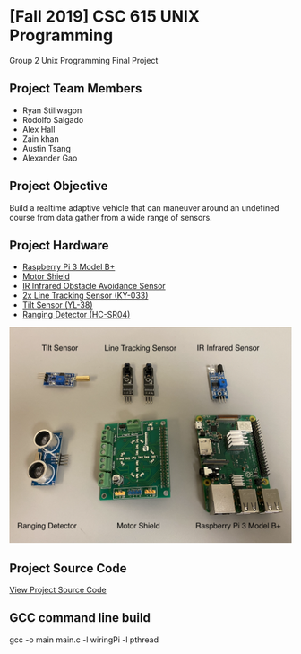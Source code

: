 # [Fall 2019] CSC 615 UNIX Programming
Group 2 Unix Programming Final Project

## Project Team Members

- Ryan Stillwagon
- Rodolfo Salgado
- Alex Hall
- Zain khan
- Austin Tsang
- Alexander Gao

## Project Objective

Build a realtime adaptive vehicle that can maneuver around an undefined course from data gather from a wide range of sensors.

## Project Hardware
- [Raspberry Pi 3 Model B+](https://www.raspberrypi.org/products/raspberry-pi-3-model-b-plus/)
- [Motor Shield](https://shop.sb-components.co.uk/products/motorshield-for-raspberry-pi)
- [IR Infrared Obstacle Avoidance Sensor](https://www.amazon.com/Gikfun-avoidance-Reflective-Photoelectric-Intensity/dp/B07FJLMLVZ)
- [2x Line Tracking Sensor (KY-033)](https://www.amazon.com/Channel-Tracking-Intelligent-Infrared-Detection/dp/B0786C8JLJ)
- [Tilt Sensor (YL-38)](https://www.amazon.com/Sensor-Vibration-Arduino-Raspberry-3-3V-12V/dp/B0822V27VC)
- [Ranging Detector (HC-SR04)](https://www.amazon.com/SainSmart-HC-SR04-Ranging-Detector-Distance/dp/B004U8TOE6)

![Project Hardware](/images/project-hardware.png)

## Project Source Code

[View Project Source Code](https://github.com/ryanstills/csc615_fa19_group2)

## GCC command line build

gcc -o main main.c -l wiringPi -l pthread

